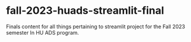 # fall-2023-huads-streamlit-final
Finals content for all things pertaining to streamlit project for the Fall 2023 semester In HU ADS program.
